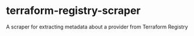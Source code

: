 # terraform-registry-scraper
A scraper for extracting metadata about a provider from Terraform Registry
